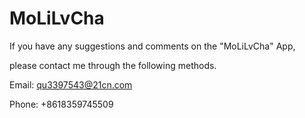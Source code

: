 # MoLiLvCha
If you have any suggestions and comments on the "MoLiLvCha" App, 

please contact me through the following methods.

Email: qu3397543@21cn.com

Phone: +8618359745509
